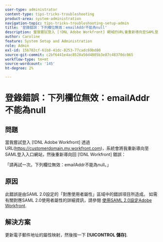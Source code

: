 ```yaml
---
user-type: administrator
content-type: tips-tricks-troubleshooting
product-area: system-administration
navigation-topic: tips-tricks-troubleshooting-setup-admin
title: '登錄錯誤：下列欄位無效：emailAddr不能為null'
description: 當我嘗試登入 [!DNL Adobe Workfront] 網域的URL會重新導向至SAML登入入口網站，然後重新導向回 [!DNL Workfront] emailAddr欄位不能為null的錯誤。
author: Caroline
feature: System Setup and Administration
role: Admin
exl-id: 15b702cf-61b8-41dc-8253-77cadc69bd80
source-git-commit: c2bf6441e4ac8520a56d4005b3e87c48370dc065
workflow-type: tm+mt
source-wordcount: '145'
ht-degree: 2%

---
```


# 登錄錯誤：下列欄位無效：emailAddr不能為null

## 問題

當我嘗試登入 [!DNL Adobe Workfront] 透過URL(https://customerdomain.my.workfront.com)，系統會將我重新導向至SAML登入入口網站，然後重新導向回 [!DNL Workfront] 錯誤：

「請再試一次。下列欄位無效：emailAddr不能為null。」

## 原因

此錯誤是由SAML 2.0設定的「對應使用者屬性」區域中的錯誤項目所造成。 如需有關對應SAML 2.0使用者屬性的詳細資訊，請參閱 [使用SAML 2.0設定Adobe Workfront](../../administration-and-setup/add-users/single-sign-on/configure-workfront-saml-2.md).

## 解決方案

更新電子郵件地址的屬性映射，然後按一下 **[!UICONTROL 儲存]**.
